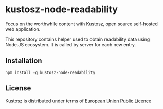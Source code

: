 # kustosz-node-readability 

Focus on the worthwhile content with Kustosz, open source self-hosted web application.

This repository contains helper used to obtain readability data using Node.JS ecosystem. It is called by server for each new entry.

## Installation

```
npm install -g kustosz-node-readability
```

## License

Kustosz is distributed under terms of [European Union Public Licence](https://joinup.ec.europa.eu/collection/eupl/eupl-text-eupl-12)
